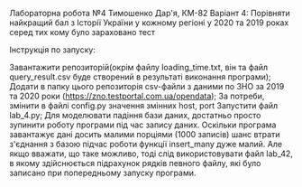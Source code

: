 Лабораторна робота №4 Тимошенко Дар'я, КМ-82 Варіант 4: Порівняти найкращий бал з Історії України у кожному регіоні у 2020 та 2019 роках серед тих кому було зараховано тест

Інструкція по запуску:

Завантажити репозиторій(окрім файлу loading_time.txt, він та файл query_result.csv буде створений в результаті виконання програми);
Додати в папку цього репозиторія csv-файли з даними по ЗНО за 2019 та 2020 роки (https://zno.testportal.com.ua/opendata);
За потреби, змінити в файлі config.py значення змінних host, port
Запустити файл lab_4.py;
Для моделювати падіння бази даних, достатньо просто зупинити роботу програми під час запису даних. 
Оскільки програма завантажує дані досить малими порціями (1000 записів) шанс втрати з'єднання з базою підчас роботи функції insert_many дуже малий. Але якщо вважати, що таке можливо, тоді слід використовувати файл lab_42, в якому здійснюється підрахунок рядків певного файлу, які було записано при попередньому запуску програми. 
